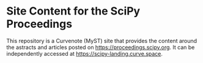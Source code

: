 # Site Content for the SciPy Proceedings

This repository is a Curvenote (MyST) site that provides the content around the astracts and articles posted on https://proceedings.scipy.org.
It can be independently accessed at https://scipy-landing.curve.space.

